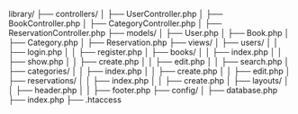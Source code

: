 library/
├── controllers/
│   ├── UserController.php
│   ├── BookController.php
│   ├── CategoryController.php
│   ├── ReservationController.php
├── models/
│   ├── User.php
│   ├── Book.php
│   ├── Category.php
│   ├── Reservation.php
├── views/
│   ├── users/
│   │   ├── login.php
│   │   ├── register.php
│   ├── books/
│   │   ├── index.php
│   │   ├── show.php
│   │   ├── create.php
│   │   ├── edit.php
│   │   ├── search.php
│   ├── categories/
│   │   ├── index.php
│   │   ├── create.php
│   │   ├── edit.php
│   ├── reservations/
│   │   ├── index.php
│   │   ├── create.php
│   ├── layouts/
│   │   ├── header.php
│   │   ├── footer.php
├── config/
│   ├── database.php
├── index.php
├── .htaccess